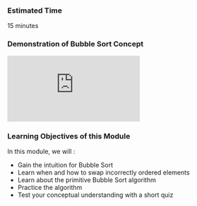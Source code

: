 ### Estimated Time
15 minutes

### Demonstration of Bubble Sort Concept

<iframe src="https://www.youtube.com/embed/ph-C6sUyzE4" frameborder="0" allow="autoplay; encrypted-media" allowfullscreen></iframe>

### Learning Objectives of this Module

In this module, we will :

  - Gain the intuition for Bubble Sort
  - Learn when and how to swap incorrectly ordered elements
  - Learn about the primitive Bubble Sort algorithm
  - Practice the algorithm
  - Test your conceptual understanding with a short quiz


